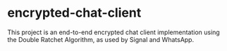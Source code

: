 # encrypted-chat-client
This project is an end-to-end encrypted chat client implementation using the Double Ratchet Algorithm, as used by Signal and WhatsApp.
